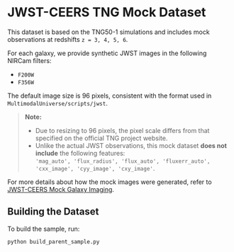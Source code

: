 # JWST-CEERS TNG Mock Dataset

This dataset is based on the TNG50-1 simulations and includes mock observations at redshifts `z = 3, 4, 5, 6`.

For each galaxy, we provide synthetic JWST images in the following NIRCam filters:
- `F200W`
- `F356W`

The default image size is 96 pixels, consistent with the format used in `MultimodalUniverse/scripts/jwst`.

> **Note:**
> - Due to resizing to 96 pixels, the pixel scale differs from that specified on the official TNG project website.
> - Unlike the actual JWST observations, this mock dataset **does not include** the following features:  
>   `'mag_auto', 'flux_radius', 'flux_auto', 'fluxerr_auto', 'cxx_image', 'cyy_image', 'cxy_image'`.

For more details about how the mock images were generated, refer to [JWST-CEERS Mock Galaxy Imaging](https://www.tng-project.org/data/docs/specifications/#sec5v).

## Building the Dataset

To build the sample, run:
```bash
python build_parent_sample.py
